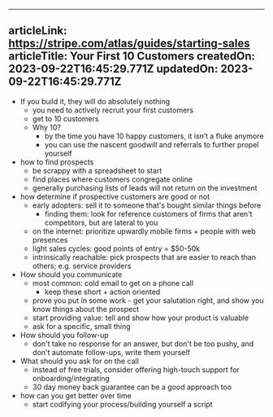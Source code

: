 -----------------------
articleLink: https://stripe.com/atlas/guides/starting-sales
articleTitle: Your First 10 Customers
createdOn: 2023-09-22T16:45:29.771Z
updatedOn: 2023-09-22T16:45:29.771Z
-----------------------

- If you build it, they will do absolutely nothing
  - you need to actively recruit your first customers
  - get to 10 customers
  - Why 10?
    - by the time you have 10 happy customers, it isn’t a fluke anymore
    - you can use the nascent goodwill and referrals to further propel yourself
- how to find prospects
  - be scrappy with a spreadsheet to start
  - find places where customers congregate online
  - generally purchasing lists of leads will not return on the investment
- how determine if prospective customers are good or not
  - early adopters: sell it to someone that's bought similar things before
    - finding them: look for reference customers of firms that aren't competitors, but are lateral to you
  - on the internet: prioritize upwardly mobile firms + people with web presences
  - light sales cycles: good points of entry = $50-50k
  - intrinsically reachable: pick prospects that are easier to reach than others; e.g. service providers
- How should you communicate
  - most common: cold email to get on a phone call
    - keep these short + action oriented
  - prove you put in some work - get your salutation right, and show you know things about the prospect
  - start providing value: tell and show how your product is valuable
  - ask for a specific, small thing
- How should you follow-up
  - don't take no response for an answer, but don't be too pushy, and don't automate follow-ups, write them yourself
- What should you ask for on the call
  - instead of free trials, consider offering high-touch support for onboarding/integrating
  - 30 day money back guarantee can be a good approach too
- how can you get better over time
  - start codifying your process/building yourself a script